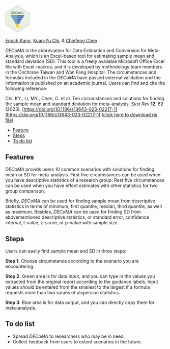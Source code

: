 <img src="logo_DECoMA.png" width="15%" />

[Enoch Kang](https://orcid.org/0000-0002-4903-942X), 
[Kuan-Yu Chi](https://orcid.org/0000-0003-0763-8157), &
[Chiefeng Chen](https://orcid.org/0000-0002-1595-6553)

*DECoMA* is the abbreviation for Data Estimation and Conversion for
Meta-Analysis, which is an Excel-based tool for estimating sample mean
and standard deviation (SD). 
This tool is a freely available Microsoft 
Office Excel file with Excel-macros, and it is developed by methodology 
team members in the Cochrane Taiwan and Wan Fang Hospital. 
The circumstances and formulas included in the *DECoMA* have passed 
external validation and the information is published on an academic 
journal. Users can find and cite the following reference:

Chi, KY., Li, MY., Chen, C. et al. Ten circumstances and solutions for 
finding the sample mean and standard deviation for meta-analysis. 
*Syst Rev* **12**, 62 (2023). [https://doi.org/10.1186/s13643-023-02217-1](https://doi.org/10.1186/s13643-023-02217-1)
([click here to download ris file](https://citation-needed.springer.com/v2/references/10.1186/s13643-023-02217-1?format=refman&flavour=citation))


-   [Feature](#features)
-   [Steps](#steps)
-   [To do list](#to-do-list)

## Features

*DECoMA* provids users 10 common scenarios with solutions for finding
mean or SD for meta-analysis. First five circumstances can be used when you
have descriptive statistics of a research group. Rest five circumstances 
can be used when you have effect estimates with other statistics for two 
group comparison.

Briefly, *DECoMA* can be used for finding sample mean from descriptive
statistics in terms of minimum, first quantile, median, third quantile,
as well as maximum. Besides, *DECoMA* can be used for finding SD from
abovementioned descriptive statistics, or standard error, confidence
interval, t-value, z-score, or p-value with sample size.

## Steps

Users can easily find sample mean and SD in three steps:

**Step 1.** Choose circumstance according to the scenario you are
encountering.

**Step 2.** Green area is for data input, and you can type in the
values you extracted from the original report according to the guidance
labels.    Input values should be entered from the smallest to the largest
if a formula requests more than two values of dispersion statistics.

**Step 3.** Blue area is for data output, and you can directly
copy them for meta-analysis.

## To do list

-   Spread *DECoMA* to researchers who may be in need.
-   Collect feedback from users to extent scenarios in the future.
